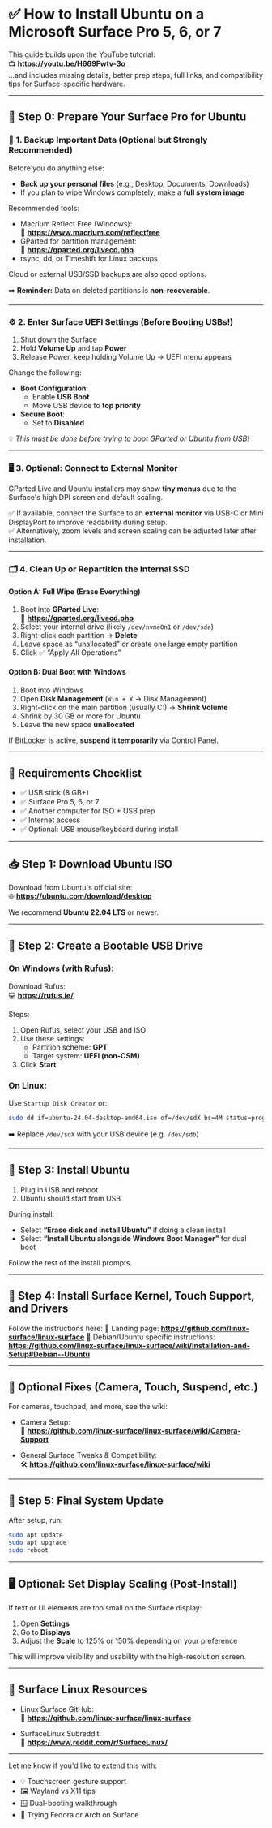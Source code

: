 # ✅ How to Install Ubuntu on a Microsoft Surface Pro 5, 6, or 7

This guide builds upon the YouTube tutorial:  
📺 **https://youtu.be/H669Fwtv-3o**  
…and includes missing details, better prep steps, full links, and compatibility tips for Surface-specific hardware.

---

## 🧹 Step 0: Prepare Your Surface Pro for Ubuntu

### 💾 1. Backup Important Data (Optional but Strongly Recommended)

Before you do anything else:

- **Back up your personal files** (e.g., Desktop, Documents, Downloads)
- If you plan to wipe Windows completely, make a **full system image**

Recommended tools:

- Macrium Reflect Free (Windows):  
  💾 **https://www.macrium.com/reflectfree**
- GParted for partition management:  
  💾 **https://gparted.org/livecd.php**
- rsync, dd, or Timeshift for Linux backups

Cloud or external USB/SSD backups are also good options.

➡️ **Reminder:** Data on deleted partitions is **non-recoverable**.

---

### ⚙️ 2. Enter Surface UEFI Settings (Before Booting USBs!)

1. Shut down the Surface
2. Hold **Volume Up** and tap **Power**
3. Release Power, keep holding Volume Up → UEFI menu appears

Change the following:

- **Boot Configuration**:
  - Enable **USB Boot**
  - Move USB device to **top priority**
- **Secure Boot**:
  - Set to **Disabled**

💡 *This must be done before trying to boot GParted or Ubuntu from USB!*

---

### 🖥️ 3. Optional: Connect to External Monitor

GParted Live and Ubuntu installers may show **tiny menus** due to the Surface's high DPI screen and default scaling.

✅ If available, connect the Surface to an **external monitor** via USB-C or Mini DisplayPort to improve readability during setup.  
✅ Alternatively, zoom levels and screen scaling can be adjusted later after installation.

---

### 🗂️ 4. Clean Up or Repartition the Internal SSD

#### Option A: Full Wipe (Erase Everything)

1. Boot into **GParted Live**:  
   🔗 **https://gparted.org/livecd.php**
2. Select your internal drive (likely `/dev/nvme0n1` or `/dev/sda`)
3. Right-click each partition → **Delete**
4. Leave space as “unallocated” or create one large empty partition
5. Click ✅ “Apply All Operations”

#### Option B: Dual Boot with Windows

1. Boot into Windows
2. Open **Disk Management** (`Win + X` → Disk Management)
3. Right-click on the main partition (usually C:) → **Shrink Volume**
4. Shrink by 30 GB or more for Ubuntu
5. Leave the new space **unallocated**

If BitLocker is active, **suspend it temporarily** via Control Panel.

---

## 🔧 Requirements Checklist

- ✅ USB stick (8 GB+)
- ✅ Surface Pro 5, 6, or 7
- ✅ Another computer for ISO + USB prep
- ✅ Internet access
- ✅ Optional: USB mouse/keyboard during install

---

## 📥 Step 1: Download Ubuntu ISO

Download from Ubuntu's official site:  
🌐 **https://ubuntu.com/download/desktop**

We recommend **Ubuntu 22.04 LTS** or newer.

---

## 💽 Step 2: Create a Bootable USB Drive

### On Windows (with Rufus):

Download Rufus:  
💻 **https://rufus.ie/**

Steps:
1. Open Rufus, select your USB and ISO
2. Use these settings:
   - Partition scheme: **GPT**
   - Target system: **UEFI (non-CSM)**
3. Click **Start**

### On Linux:

Use `Startup Disk Creator` or:

```bash
sudo dd if=ubuntu-24.04-desktop-amd64.iso of=/dev/sdX bs=4M status=progress
```

➡️ Replace `/dev/sdX` with your USB device (e.g. `/dev/sdb`)

---

## 🧪 Step 3: Install Ubuntu

1. Plug in USB and reboot
2. Ubuntu should start from USB

During install:

- Select **“Erase disk and install Ubuntu”** if doing a clean install
- Select **“Install Ubuntu alongside Windows Boot Manager”** for dual boot

Follow the rest of the install prompts.

---

## 🧰 Step 4: Install Surface Kernel, Touch Support, and Drivers

Follow the instructions here:
📘 Landing page: **https://github.com/linux-surface/linux-surface**
📘 Debian/Ubuntu specific instructions: **https://github.com/linux-surface/linux-surface/wiki/Installation-and-Setup#Debian--Ubuntu**

---

## 📸 Optional Fixes (Camera, Touch, Suspend, etc.)

For cameras, touchpad, and more, see the wiki:

- Camera Setup:  
  📸 **https://github.com/linux-surface/linux-surface/wiki/Camera-Support**

- General Surface Tweaks & Compatibility:  
  🛠️ **https://github.com/linux-surface/linux-surface/wiki**

---

## 🔄 Step 5: Final System Update

After setup, run:

```bash
sudo apt update
sudo apt upgrade
sudo reboot
```

---

## 🖥️ Optional: Set Display Scaling (Post-Install)

If text or UI elements are too small on the Surface display:

1. Open **Settings**
2. Go to **Displays**
3. Adjust the **Scale** to 125% or 150% depending on your preference

This will improve visibility and usability with the high-resolution screen.

---

## 💬 Surface Linux Resources

- Linux Surface GitHub:  
  🐧 **https://github.com/linux-surface/linux-surface**

- SurfaceLinux Subreddit:  
  💬 **https://www.reddit.com/r/SurfaceLinux/**

---

Let me know if you'd like to extend this with:
- 💡 Touchscreen gesture support
- 🖼️ Wayland vs X11 tips
- 🪟 Dual-booting walkthrough
- 🧪 Trying Fedora or Arch on Surface
